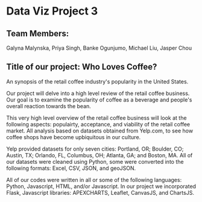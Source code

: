 # Data Viz Project 3


## Team Members: 
Galyna Malynska, Priya Singh, Banke Ogunjumo, Michael Liu, Jasper Chou

## Title of our project:  Who Loves Coffee?  
An synopsis of the retail coffee industry's popularity in the United States.

 Our project will delve into a high level review of the retail coffee business.  Our goal is to examine the popularity of coffee as a beverage and people's overall reaction towards the bean.

 This very high level overview of the retail coffee business will look at the following aspects: populairty, acceptance, and viability of the retail coffee market.  All analysis based on datasets obtained from Yelp.com, to see how coffee shops have become upbiquitous in our culture.

 Yelp provided datasets for only seven cities: Portland, OR; Boulder, CO; Austin, TX; Orlando, FL, Columbus, OH; Atlanta, GA; and Boston, MA.  All of our datasets were cleaned using Python, some were converted into the following formats: Excel, CSV, JSON, and geoJSON.

 All of our codes were written in all or some of the following languages: Python, Javascript, HTML, and/or Javascript.  In our project we incorporated Flask, Javascript libraries: APEXCHARTS, Leaflet, CanvasJS, and ChartsJS.

